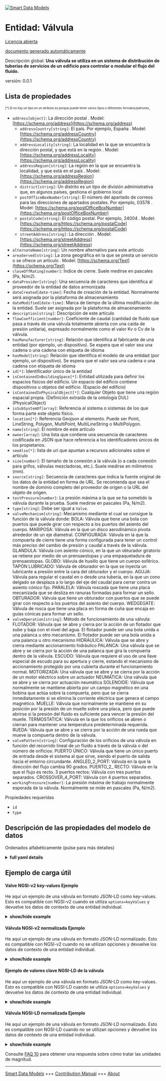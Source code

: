 <!-- 10-Header -->  
[![Smart Data Models](https://smartdatamodels.org/wp-content/uploads/2022/01/SmartDataModels_logo.png "Logo")](https://smartdatamodels.org)  
Entidad: Válvula  
================<!-- /10-Header -->  
<!-- 15-License -->  
[Licencia abierta](https://github.com/smart-data-models//dataModel.S4BLDG/blob/master/Valve/LICENSE.md)  
[documento generado automáticamente](https://docs.google.com/presentation/d/e/2PACX-1vTs-Ng5dIAwkg91oTTUdt8ua7woBXhPnwavZ0FxgR8BsAI_Ek3C5q97Nd94HS8KhP-r_quD4H0fgyt3/pub?start=false&loop=false&delayms=3000#slide=id.gb715ace035_0_60)  
<!-- /15-License -->  
<!-- 20-Description -->  
Descripción global: **Una válvula se utiliza en un sistema de distribución de tuberías de servicios de un edificio para controlar o modular el flujo del fluido.**  
versión: 0.0.1  
<!-- /20-Description -->  
<!-- 30-PropertiesList -->  

## Lista de propiedades  

<sup><sub>[*] Si no hay un tipo en un atributo es porque puede tener varios tipos o diferentes formatos/patrones</sub></sup>.  
- `address[object]`: La dirección postal  . Model: [https://schema.org/address](https://schema.org/address)	- `addressCountry[string]`: El país. Por ejemplo, España  . Model: [https://schema.org/addressCountry](https://schema.org/addressCountry)  
	- `addressLocality[string]`: La localidad en la que se encuentra la dirección postal, y que está en la región  . Model: [https://schema.org/addressLocality](https://schema.org/addressLocality)  
	- `addressRegion[string]`: La región en la que se encuentra la localidad, y que está en el país  . Model: [https://schema.org/addressRegion](https://schema.org/addressRegion)  
	- `district[string]`: Un distrito es un tipo de división administrativa que, en algunos países, gestiona el gobierno local    
	- `postOfficeBoxNumber[string]`: El número del apartado de correos para las direcciones de apartados postales. Por ejemplo, 03578  . Model: [https://schema.org/postOfficeBoxNumber](https://schema.org/postOfficeBoxNumber)  
	- `postalCode[string]`: El código postal. Por ejemplo, 24004  . Model: [https://schema.org/https://schema.org/postalCode](https://schema.org/https://schema.org/postalCode)  
	- `streetAddress[string]`: La dirección  . Model: [https://schema.org/streetAddress](https://schema.org/streetAddress)  
- `alternateName[string]`: Un nombre alternativo para este artículo  - `areaServed[string]`: La zona geográfica en la que se presta un servicio o se ofrece un artículo  . Model: [https://schema.org/Text](https://schema.org/Text)- `closeOffRating[number]`: Índice de cierre. Suele medirse en pascales (Pa, N/m2).  - `dataProvider[string]`: Una secuencia de caracteres que identifica al proveedor de la entidad de datos armonizada  - `dateCreated[date-time]`: Fecha de creación de la entidad. Normalmente será asignada por la plataforma de almacenamiento  - `dateModified[date-time]`: Marca de tiempo de la última modificación de la entidad. Suele ser asignada por la plataforma de almacenamiento  - `description[string]`: Descripción de este artículo  - `flowCoefficient[number]`: Coeficiente de caudal (cantidad de fluido que pasa a través de una válvula totalmente abierta con una caída de presión unitaria), expresado normalmente como el valor Kv o Cv de la válvula.  - `hasManufacturer[string]`: Relación que identifica al fabricante de una entidad (por ejemplo, un dispositivo). Se espera que el valor sea una cadena o una cadena con etiqueta de idioma  - `hasModel[string]`: Relación que identifica el modelo de una entidad (por ejemplo, un dispositivo). Se espera que el valor sea una cadena o una cadena con etiqueta de idioma  - `id[*]`: Identificador único de la entidad  - `isContainedInBuildingSpace[*]`: Entidad utilizada para definir los espacios físicos del edificio. Un espacio del edificio contiene dispositivos u objetos del edificio. (Espacio del edificio)  - `isContainedInPhysicalObject[*]`: Cualquier Objeto que tiene una región espacial propia.  (Definición extraída de la ontología DUL) (PhysicalObject)  - `isSubSystemOf[array]`: Referencia al sistema o sistemas de los que forma parte este objeto físico.  - `location[*]`: Referencia Geojson al elemento. Puede ser Point, LineString, Polygon, MultiPoint, MultiLineString o MultiPolygon.  - `name[string]`: El nombre de este artículo  - `owner[array]`: Una lista que contiene una secuencia de caracteres codificada en JSON que hace referencia a los identificadores únicos de los propietarios.  - `seeAlso[*]`: lista de uri que apuntan a recursos adicionales sobre el artículo  - `size[number]`: El tamaño de la conexión a la válvula (o a cada conexión para grifos, válvulas mezcladoras, etc.). Suele medirse en milímetros (mm).  - `source[string]`: Secuencia de caracteres que indica la fuente original de los datos de la entidad en forma de URL. Se recomienda que sea el nombre de dominio completo del proveedor de origen o la URL del objeto de origen.  - `testPressure[number]`: La presión máxima a la que se ha sometido la válvula durante la prueba. Suele medirse en pascales (Pa, N/m2).  - `type[string]`: Debe ser igual a `Valve`.  - `valveMechanism[string]`: Mecanismo mediante el cual se consigue la función de la válvula donde: BOLA: Válvula que tiene una bola con puertos que puede girar con respecto a los puertos del asiento del cuerpo. MARIPOSA: Válvula en la que un disco aerodinámico pivota alrededor de un eje diametral. CONFIGURADA: Válvula en la que la compuerta de cierre tiene una forma configurada para tener un control más preciso del cambio de presión y caudal a través de la válvula. GLANDULA: Válvula con asiento cónico, en la que un obturador giratorio se retiene por medio de un prensaestopas y una empaquetadura de prensaestopas. GLOBO: Válvula de husillo que tiene un cuerpo esférico. TAPÓN LUBRICADO: Válvula de obturador en la que se inyecta un lubricante a presión entre la cara del obturador y el cuerpo. AGUJA: Válvula para regular el caudal en o desde una tubería, en la que un cono delgado se desplaza a lo largo del eje del caudal para cerrar contra un asiento cónico fijo. PARALELA: Válvula roscada que tiene una placa mecanizada que se desliza en ranuras formadas para formar un sello. OBTURADOR: Válvula que tiene un obturador con puertos que se puede girar con respecto a los puertos del asiento del cuerpo. WEDGEGATE: Válvula de rosca que tiene una placa en forma de cuña que encaja en guías cónicas para formar un sello.  - `valveOperation[string]`: Método de funcionamiento de una válvula: FLOTADOR: Válvula que se abre y cierra por la acción de un flotador que sube y baja con el nivel del agua. El flotador puede ser una bola unida a una palanca u otro mecanismo. El flotador puede ser una bola unida a una palanca u otro mecanismo HIDRÁULICA: Válvula que se abre y cierra mediante accionamiento hidráulico PALANCA: Una válvula que se abre y se cierra por la acción de una palanca que gira la compuerta dentro de la válvula. ESCUDO: Válvula que requiere el uso de una llave especial de escudo para su apertura y cierre, estando el mecanismo de accionamiento protegido por una cubierta durante el funcionamiento normal. MOTORIZADA: Una válvula que se abre y se cierra por la acción de un motor eléctrico sobre un actuador NEUMÁTICA: Una válvula que se abre y se cierra por actuación neumática SOLENOIDE: Válvula que normalmente se mantiene abierta por un campo magnético en una bobina que actúa sobre la compuerta, pero que se cierra inmediatamente si se elimina la corriente eléctrica que genera el campo magnético. MUELLE: Válvula que normalmente se mantiene en su posición por la presión de un muelle sobre una placa, pero que puede abrirse si la presión del fluido es suficiente para vencer la presión del muelle. TERMOSTATICA: Válvula en la que los orificios se abren o cierran para mantener una temperatura predeterminada requerida. RUEDA: Válvula que se abre y se cierra por la acción de una rueda que mueve la compuerta dentro de la válvula.  - `valvePattern[string]`: Configuración de los orificios de una válvula en función del recorrido lineal de un fluido a través de la válvula o del número de orificios: PUERTO ÚNICO: Válvula que tiene un único puerto de entrada desde el sistema al que sirve, siendo el puerto de salida hacia el entorno circundante. ANGLED_2_PORT: Válvula en la que la dirección del flujo cambia 90 grados. PUERTO_2_ RECTO: Válvula en la que el flujo es recto. 3 puertos rectos: Válvula con tres puertos separados. CROSSOVER_4_PORT: Válvula con 4 puertos separados.  - `workingPressure[number]`: La presión máxima de trabajo normalmente esperada de la válvula. Normalmente se mide en pascales (Pa, N/m2).  <!-- /30-PropertiesList -->  
<!-- 35-RequiredProperties -->  
Propiedades requeridas  
- `id`  - `type`  <!-- /35-RequiredProperties -->  
<!-- 40-RequiredProperties -->  
<!-- /40-RequiredProperties -->  
<!-- 50-DataModelHeader -->  
## Descripción de las propiedades del modelo de datos  
Ordenados alfabéticamente (pulse para más detalles)  
<!-- /50-DataModelHeader -->  
<!-- 60-ModelYaml -->  
<details><summary><strong>full yaml details</strong></summary>    
```yaml  
Valve:    
  description: A valve is used in a building services piping distribution system to control or modulate the flow of the fluid.    
  properties:    
    address:    
      description: The mailing address    
      properties:    
        addressCountry:    
          description: 'The country. For example, Spain'    
          type: string    
          x-ngsi:    
            model: https://schema.org/addressCountry    
            type: Property    
        addressLocality:    
          description: 'The locality in which the street address is, and which is in the region'    
          type: string    
          x-ngsi:    
            model: https://schema.org/addressLocality    
            type: Property    
        addressRegion:    
          description: 'The region in which the locality is, and which is in the country'    
          type: string    
          x-ngsi:    
            model: https://schema.org/addressRegion    
            type: Property    
        district:    
          description: 'A district is a type of administrative division that, in some countries, is managed by the local government'    
          type: string    
          x-ngsi:    
            type: Property    
        postOfficeBoxNumber:    
          description: 'The post office box number for PO box addresses. For example, 03578'    
          type: string    
          x-ngsi:    
            model: https://schema.org/postOfficeBoxNumber    
            type: Property    
        postalCode:    
          description: 'The postal code. For example, 24004'    
          type: string    
          x-ngsi:    
            model: https://schema.org/https://schema.org/postalCode    
            type: Property    
        streetAddress:    
          description: The street address    
          type: string    
          x-ngsi:    
            model: https://schema.org/streetAddress    
            type: Property    
        streetNr:    
          description: Number identifying a specific property on a public street    
          type: string    
          x-ngsi:    
            type: Property    
      type: object    
      x-ngsi:    
        model: https://schema.org/address    
        type: Property    
    alternateName:    
      description: An alternative name for this item    
      type: string    
      x-ngsi:    
        type: Property    
    areaServed:    
      description: The geographic area where a service or offered item is provided    
      type: string    
      x-ngsi:    
        model: https://schema.org/Text    
        type: Property    
    closeOffRating:    
      description: 'Close off rating. Usually measured in Pascals (Pa, N/m2)'    
      type: number    
      x-ngsi:    
        type: Property    
    dataProvider:    
      description: A sequence of characters identifying the provider of the harmonised data entity    
      type: string    
      x-ngsi:    
        type: Property    
    dateCreated:    
      description: Entity creation timestamp. This will usually be allocated by the storage platform    
      format: date-time    
      type: string    
      x-ngsi:    
        type: Property    
    dateModified:    
      description: Timestamp of the last modification of the entity. This will usually be allocated by the storage platform    
      format: date-time    
      type: string    
      x-ngsi:    
        type: Property    
    description:    
      description: A description of this item    
      type: string    
      x-ngsi:    
        type: Property    
    flowCoefficient:    
      description: 'Flow coefficient (the quantity of fluid that passes through a fully open valve at unit pressure drop), typically expressed as the Kv or Cv value for the valve'    
      type: number    
      x-ngsi:    
        type: Property    
    hasManufacturer:    
      description: 'A relationship identifying the manufacturer of an entity (e.g., device). The value is expected to be a string or a string with language tag'    
      type: string    
      x-ngsi:    
        type: Property    
    hasModel:    
      description: 'A relationship identifying the model of an entity (e.g., device). The value is expected to be a string or a string with language tag'    
      type: string    
      x-ngsi:    
        type: Property    
    id:    
      anyOf:    
        - description: Identifier format of any NGSI entity    
          maxLength: 256    
          minLength: 1    
          pattern: ^[\w\-\.\{\}\$\+\*\[\]`|~^@!,:\\]+$    
          type: string    
          x-ngsi:    
            type: Property    
        - description: Identifier format of any NGSI entity    
          format: uri    
          type: string    
          x-ngsi:    
            type: Property    
      description: Unique identifier of the entity    
      x-ngsi:    
        type: Property    
    isContainedInBuildingSpace:    
      anyOf:    
        - description: Identifier format of any NGSI entity    
          maxLength: 256    
          minLength: 1    
          pattern: ^[\w\-\.\{\}\$\+\*\[\]`|~^@!,:\\]+$    
          type: string    
          x-ngsi:    
            type: Property    
        - description: Identifier format of any NGSI entity    
          format: uri    
          type: string    
          x-ngsi:    
            type: Property    
      description: An entity used to define the physical spaces of the building. A building space contains devices or building objects. (BuildingSpace)    
      x-ngsi:    
        type: Property    
    isContainedInPhysicalObject:    
      anyOf:    
        - description: Identifier format of any NGSI entity    
          maxLength: 256    
          minLength: 1    
          pattern: ^[\w\-\.\{\}\$\+\*\[\]`|~^@!,:\\]+$    
          type: string    
          x-ngsi:    
            type: Property    
        - description: Identifier format of any NGSI entity    
          format: uri    
          type: string    
          x-ngsi:    
            type: Property    
      description: Any Object that has a proper space region.  (Definition extracted from DUL ontology) (PhysicalObject)    
      x-ngsi:    
        type: Property    
    isSubSystemOf:    
      description: A reference to a system(s) that this Physical Object is part of    
      items:    
        anyOf:    
          - description: Identifier format of any NGSI entity    
            maxLength: 256    
            minLength: 1    
            pattern: ^[\w\-\.\{\}\$\+\*\[\]`|~^@!,:\\]+$    
            type: string    
            x-ngsi:    
              type: Property    
          - description: Identifier format of any NGSI entity    
            format: uri    
            type: string    
            x-ngsi:    
              type: Property    
        description: Unique identifier of the entity    
        x-ngsi:    
          type: Property    
      type: array    
      x-ngsi:    
        type: Relationship    
    location:    
      description: 'Geojson reference to the item. It can be Point, LineString, Polygon, MultiPoint, MultiLineString or MultiPolygon'    
      oneOf:    
        - description: Geojson reference to the item. Point    
          properties:    
            bbox:    
              items:    
                type: number    
              minItems: 4    
              type: array    
            coordinates:    
              items:    
                type: number    
              minItems: 2    
              type: array    
            type:    
              enum:    
                - Point    
              type: string    
          required:    
            - type    
            - coordinates    
          title: GeoJSON Point    
          type: object    
          x-ngsi:    
            type: GeoProperty    
        - description: Geojson reference to the item. LineString    
          properties:    
            bbox:    
              items:    
                type: number    
              minItems: 4    
              type: array    
            coordinates:    
              items:    
                items:    
                  type: number    
                minItems: 2    
                type: array    
              minItems: 2    
              type: array    
            type:    
              enum:    
                - LineString    
              type: string    
          required:    
            - type    
            - coordinates    
          title: GeoJSON LineString    
          type: object    
          x-ngsi:    
            type: GeoProperty    
        - description: Geojson reference to the item. Polygon    
          properties:    
            bbox:    
              items:    
                type: number    
              minItems: 4    
              type: array    
            coordinates:    
              items:    
                items:    
                  items:    
                    type: number    
                  minItems: 2    
                  type: array    
                minItems: 4    
                type: array    
              type: array    
            type:    
              enum:    
                - Polygon    
              type: string    
          required:    
            - type    
            - coordinates    
          title: GeoJSON Polygon    
          type: object    
          x-ngsi:    
            type: GeoProperty    
        - description: Geojson reference to the item. MultiPoint    
          properties:    
            bbox:    
              items:    
                type: number    
              minItems: 4    
              type: array    
            coordinates:    
              items:    
                items:    
                  type: number    
                minItems: 2    
                type: array    
              type: array    
            type:    
              enum:    
                - MultiPoint    
              type: string    
          required:    
            - type    
            - coordinates    
          title: GeoJSON MultiPoint    
          type: object    
          x-ngsi:    
            type: GeoProperty    
        - description: Geojson reference to the item. MultiLineString    
          properties:    
            bbox:    
              items:    
                type: number    
              minItems: 4    
              type: array    
            coordinates:    
              items:    
                items:    
                  items:    
                    type: number    
                  minItems: 2    
                  type: array    
                minItems: 2    
                type: array    
              type: array    
            type:    
              enum:    
                - MultiLineString    
              type: string    
          required:    
            - type    
            - coordinates    
          title: GeoJSON MultiLineString    
          type: object    
          x-ngsi:    
            type: GeoProperty    
        - description: Geojson reference to the item. MultiLineString    
          properties:    
            bbox:    
              items:    
                type: number    
              minItems: 4    
              type: array    
            coordinates:    
              items:    
                items:    
                  items:    
                    items:    
                      type: number    
                    minItems: 2    
                    type: array    
                  minItems: 4    
                  type: array    
                type: array    
              type: array    
            type:    
              enum:    
                - MultiPolygon    
              type: string    
          required:    
            - type    
            - coordinates    
          title: GeoJSON MultiPolygon    
          type: object    
          x-ngsi:    
            type: GeoProperty    
      x-ngsi:    
        type: GeoProperty    
    name:    
      description: The name of this item    
      type: string    
      x-ngsi:    
        type: Property    
    owner:    
      description: A List containing a JSON encoded sequence of characters referencing the unique Ids of the owner(s)    
      items:    
        anyOf:    
          - description: Identifier format of any NGSI entity    
            maxLength: 256    
            minLength: 1    
            pattern: ^[\w\-\.\{\}\$\+\*\[\]`|~^@!,:\\]+$    
            type: string    
            x-ngsi:    
              type: Property    
          - description: Identifier format of any NGSI entity    
            format: uri    
            type: string    
            x-ngsi:    
              type: Property    
        description: Unique identifier of the entity    
        x-ngsi:    
          type: Property    
      type: array    
      x-ngsi:    
        type: Property    
    seeAlso:    
      description: list of uri pointing to additional resources about the item    
      oneOf:    
        - items:    
            format: uri    
            type: string    
          minItems: 1    
          type: array    
        - format: uri    
          type: string    
      x-ngsi:    
        type: Property    
    size:    
      description: 'The size of the connection to the valve (or to each connection for faucets, mixing valves, etc.). Usually measured in millimeters (mm)'    
      type: number    
      x-ngsi:    
        type: Property    
    source:    
      description: 'A sequence of characters giving the original source of the entity data as a URL. Recommended to be the fully qualified domain name of the source provider, or the URL to the source object'    
      type: string    
      x-ngsi:    
        type: Property    
    testPressure:    
      description: 'The maximum pressure to which the valve has been subjected under test. Usually measured in Pascals (Pa, N/m2)'    
      type: number    
      x-ngsi:    
        type: Property    
    type:    
      description: It must be equal to `Valve`    
      enum:    
        - Valve    
      type: string    
      x-ngsi:    
        type: Property    
    valveMechanism:    
      description: 'The mechanism by which the valve function is achieved where: BALL: Valve that has a ported ball that can be turned relative to the body seat ports. BUTTERFLY: Valve in which a streamlined disc pivots about a diametric axis. CONFIGUREDGATE: Screwdown valve in which the closing gate is shaped in a configured manner to have a more precise control of pressure and flow change across the valve. GLAND: Valve with a tapered seating, in which a rotatable plug is retained by means of a gland and gland packing. GLOBE: Screwdown valve that has a spherical body. LUBRICATEDPLUG: Plug valve in which a lubricant is injected under pressure between the plug face and the body. NEEDLE: Valve for regulating the flow in or from a pipe, in which a slender cone moves along the axis of flow to close against a fixed conical seat. PARALLELSLIDE: Screwdown valve that has a machined plate that slides in formed grooves to form a seal. PLUG: Valve that has a ported plug that can be turned relative to the body seat ports. WEDGEGATE: Screwdown valve that has a wedge shaped plate fitting into tapered guides to form a seal'    
      type: string    
      x-ngsi:    
        type: Property    
    valveOperation:    
      description: 'The method of valve operation where: DROPWEIGHT: A valve that is closed by the action of a weighted lever being released, the weight normally being prevented from dropping by being held by a wire, the closure normally being made by the action of heat on a fusible link in the wire FLOAT: A valve that is opened and closed by the action of a float that rises and falls with water level. The float may be a ball attached to a lever or other mechanism HYDRAULIC: A valve that is opened and closed by hydraulic actuation LEVER: A valve that is opened and closed by the action of a lever rotating the gate within the valve. LOCKSHIELD: A valve that requires the use of a special lockshield key for opening and closing, the operating mechanism being protected by a shroud during normal operation. MOTORIZED: A valve that is opened and closed by the action of an electric motor on an actuator PNEUMATIC: A valve that is opened and closed by pneumatic actuation SOLENOID: A valve that is normally held open by a magnetic field in a coil acting on the gate but that is closed immediately if the electrical current generating the magnetic field is removed. SPRING: A valve that is normally held in position by the pressure of a spring on a plate but that may be caused to open if the pressure of the fluid is sufficient to overcome the spring pressure. THERMOSTATIC: A valve in which the ports are opened or closed to maintain a required predetermined temperature. WHEEL: A valve that is opened and closed by the action of a wheel moving the gate within the valve'    
      type: string    
      x-ngsi:    
        type: Property    
    valvePattern:    
      description: 'The configuration of the ports of a valve according to either the linear route taken by a fluid flowing through the valve or by the number of ports where: SINGLEPORT: Valve that has a single entry port from the system that it serves, the exit port being to the surrounding environment. ANGLED_2_PORT: Valve in which the direction of flow is changed through 90 degrees. STRAIGHT_2_PORT: Valve in which the flow is straight through. STRAIGHT_3_PORT: Valve with three separate ports. CROSSOVER_4_PORT: Valve with 4 separate ports'    
      type: string    
      x-ngsi:    
        type: Property    
    workingPressure:    
      description: 'The normally expected maximum working pressure of the valve. Usually measured in Pascals (Pa, N/m2)'    
      type: number    
      x-ngsi:    
        type: Property    
  required:    
    - id    
    - type    
  type: object    
  x-derived-from: "https://saref.etsi.org/saref4bldg/v1.1.2/#s4bldg:Valve"    
  x-disclaimer: 'Redistribution and use in source and binary forms, with or without modification, are permitted  provided that the license conditions are met. Copyleft (c) 2022 Contributors to Smart Data Models Program'    
  x-license-url: https://github.com/smart-data-models/dataModel.S4BLDG/blob/master/Valve/LICENSE.md    
  x-model-schema: https://smart-data-models.github.com/dataModel.SAREF4BLDG/Valve/schema.json    
  x-model-tags: SAREF Valve    
  x-version: 0.0.1    
```  
</details>    
<!-- /60-ModelYaml -->  
<!-- 70-MiddleNotes -->  
<!-- /70-MiddleNotes -->  
<!-- 80-Examples -->  
## Ejemplo de carga útil  
#### Valve NGSI-v2 key-values Ejemplo  
He aquí un ejemplo de una válvula en formato JSON-LD como key-values. Esto es compatible con NGSI-v2 cuando se utiliza `options=keyValues` y devuelve los datos de contexto de una entidad individual.  
<details><summary><strong>show/hide example</strong></summary>    
```json  
{  
    "id": "urn:ngsi-ld:Valve:5606802d-9bfc-41f4-b6cb-7a2dc52214ea",  
    "type": "Valve",  
    "closeOffRating": 0.9792941241344664,  
    "flowCoefficient": 0.825533650257277,  
    "size": 0.7178529493113952,  
    "testPressure": 0.9690729968605641,  
    "valveMechanism": "Greece",  
    "valveOperation": "auxiliary",  
    "valvePattern": "Consultant",  
    "workingPressure": 0.8773888966189294,  
    "isContainedInBuildingSpace": "urn:ngsi-ld:BuildingSpace:c2e1097b-602a-49ef-b81e-73687c4868b3",  
    "isContainedInPhysicalObject": "urn:ngsi-ld:PhysicalObject:663b3745-acf8-4b86-ab69-693afe57cf2c",  
    "isSubSystemOf": [  
        "urn:ngsi-ld:System:9ec35827-e00f-461e-8f22-5cd758f7f7f6",  
        "urn:ngsi-ld:System:aac7e87c-55fe-4c45-88aa-1cb36e3512f9",  
        "urn:ngsi-ld:System:a4adbc73-68e8-43c6-b366-adc5ffb0e4f8"  
    ],  
    "hasManufacturer": "Valve Company Inc.",  
    "hasModel": "Valve 0.1.2",  
    "dateCreated": "2023-01-25T17:39:28Z",  
    "dateModified": "2023-01-26T11:24:20Z",  
    "source": "Import",  
    "name": "Valve",  
    "alternateName": "Valve type 2",  
    "description": "Valve of limited Valve types",  
    "dataProvider": "IFC file"  
}  
```  
</details>  
#### Válvula NGSI-v2 normalizada Ejemplo  
He aquí un ejemplo de una válvula en formato JSON-LD normalizado. Esto es compatible con NGSI-v2 cuando no se utilizan opciones y devuelve los datos de contexto de una entidad individual.  
<details><summary><strong>show/hide example</strong></summary>    
```json  
{  
  "id": "urn:ngsi-ld:Valve:5384a157-cc2a-4984-b4ed-4273d58990da",  
  "type": "Valve",  
  "closeOffRating": {  
    "type": "Measurement",  
    "value":  0.6442998208642058  
  },  
  "flowCoefficient": {  
    "type": "Measurement",  
    "value": 0.9502368316657622  
  },  
  "size": {  
    "type": "Measurement",  
    "value": 0.1757245625885473  
  },  
  "testPressure": {  
    "type": "Measurement",  
    "value":  0.3547642349477015  
  },  
  "valveMechanism": {  
    "type": "Text",  
    "value": "Comoro Franc"  
  },  
  "valveOperation": {  
    "type": "Text",  
    "value": "capacity"  
  },  
  "valvePattern": {  
    "type": "Text",  
    "value": "Regional"  
  },  
  "workingPressure": {  
    "type": "Measurement",  
    "value":  0.7616536973295315  
  },  
  "isContainedInBuildingSpace": {  
    "type": "URL",  
    "value": "urn:ngsi-ld:BuildingSpace:4c2121a4-e126-4cee-bd63-517a31e19d0c"  
  },  
  "isContainedInPhysicalObject": {  
    "type": "URL",  
    "value": "urn:ngsi-ld:PhysicalObject:3b7bbebe-aa67-4d67-991d-8360e38cb075"  
  },  
  "isSubSystemOf": {  
    "type": "array",  
    "value": [  
      {  
        "type": "URL",  
        "value": "urn:ngsi-ld:System:a3691c28-c6b1-4dbd-8781-58c369f780f2"  
      },  
      {  
        "type": "URL",  
        "value": "urn:ngsi-ld:System:bd7d12e5-25ef-474b-93af-bba6ebef4782"  
      },  
      {  
        "type": "URL",  
        "value": "urn:ngsi-ld:System:0ee8b6da-5507-42c2-a80d-eaea8b13a894"  
      }  
    ]  
  },  
  "hasManufacturer": {  
    "type": "Text",  
    "value": "Valve Company Inc."  
  },  
  "hasModel": {  
    "type": "Text",  
    "value": "Valve 0.1.2"  
  },  
  "dateCreated": {  
    "type": "DateTime",  
    "value": "2023-01-25T15:00:30.8255456+01:00"  
  },  
  "dateModified": {  
    "type": "DateTime",  
    "value": "2023-01-26T14:02:17.0152497+01:00"  
  },  
  "source": {  
    "type": "Text",  
    "value": "Import"  
  },  
  "name": {  
    "type": "Text",  
    "value": "Valve"  
  },  
  "alternateName": {  
    "type": "Text",  
    "value": "Valve type 2"  
  },  
  "description": {  
    "type": "Text",  
    "value": "Valve of limited Valve types"  
  },  
  "dataProvider": {  
    "type": "Text",  
    "value": "IFC file"  
  }  
}  
```  
</details>  
#### Ejemplo de valores clave NGSI-LD de la válvula  
He aquí un ejemplo de una válvula en formato JSON-LD como key-values. Esto es compatible con NGSI-LD cuando se utiliza `options=keyValues` y devuelve los datos de contexto de una entidad individual.  
<details><summary><strong>show/hide example</strong></summary>    
```json  
{  
  "id": "urn:ngsi-ld:Valve:5606802d-9bfc-41f4-b6cb-7a2dc52214ea",  
  "type": "Valve",  
  "closeOffRating": 0.9792941241344664,  
  "flowCoefficient": 0.825533650257277,  
  "size": 0.7178529493113952,  
  "testPressure": 0.9690729968605641,  
  "valveMechanism": "Greece",  
  "valveOperation": "auxiliary",  
  "valvePattern": "Consultant",  
  "workingPressure": 0.8773888966189294,  
  "isContainedInBuildingSpace": "urn:ngsi-ld:BuildingSpace:c2e1097b-602a-49ef-b81e-73687c4868b3",  
  "isContainedInPhysicalObject": "urn:ngsi-ld:PhysicalObject:663b3745-acf8-4b86-ab69-693afe57cf2c",  
  "isSubSystemOf": [  
    "urn:ngsi-ld:System:9ec35827-e00f-461e-8f22-5cd758f7f7f6",  
    "urn:ngsi-ld:System:aac7e87c-55fe-4c45-88aa-1cb36e3512f9",  
    "urn:ngsi-ld:System:a4adbc73-68e8-43c6-b366-adc5ffb0e4f8"  
  ],  
  "hasManufacturer": "Valve Company Inc.",  
  "hasModel": "Valve 0.1.2",  
  "dateCreated": "2023-01-25T17:39:28Z",  
  "dateModified": "2023-01-26T11:24:20Z",  
  "source": "Import",  
  "name": "Valve",  
  "alternateName": "Valve type 2",  
  "description": "Valve of limited Valve types",  
  "dataProvider": "IFC file",  
  "@context": [  
    "https://raw.githubusercontent.com/smart-data-models/dataModel.S4BLDG/master/context.jsonld",  
    "https://uri.etsi.org/ngsi-ld/v1/ngsi-ld-core-context.jsonld"  
  ]  
}  
```  
</details>  
#### Válvula NGSI-LD normalizada Ejemplo  
He aquí un ejemplo de una válvula en formato JSON-LD normalizado. Esto es compatible con NGSI-LD cuando no se utilizan opciones y devuelve los datos de contexto de una entidad individual.  
<details><summary><strong>show/hide example</strong></summary>    
```json  
{  
  "id": "urn:ngsi-ld:Valve:ca643e8d-ccbe-4bc2-a132-c5a51578501a",  
  "type": "Valve",  
  "closeOffRating": {  
    "type": "Property",  
    "unitCode": "N/m2",  
    "observedAt": "2023-01-25T21:38:33Z",  
    "value": 0.4968075534065832  
  },  
  "flowCoefficient": {  
    "type": "Property",  
    "unitCode": "NA",  
    "observedAt": "2023-01-26T07:44:38Z",  
    "value": 0.3336750880832986  
  },  
  "size": {  
    "type": "Property",  
    "unitCode": "mm",  
    "observedAt": "2023-01-26T10:49:30Z",  
    "value": 0.686759934652535  
  },  
  "testPressure": {  
    "type": "Property",  
    "unitCode": "N/m2",  
    "observedAt": "2023-01-26T10:54:40Z",  
    "value": 0.2729778598678245  
  },  
  "valveMechanism": {  
    "type": "Property",  
    "value": "SSL"  
  },  
  "valveOperation": {  
    "type": "Property",  
    "value": "navigate"  
  },  
  "valvePattern": {  
    "type": "Property",  
    "value": "Central"  
  },  
  "workingPressure": {  
    "type": "Property",  
    "unitCode": "N/m2",  
    "observedAt": "2023-01-26T10:53:59Z",  
    "value": 0.9890036767805558  
  },  
  "isContainedInBuildingSpace": {  
    "type": "Relationship",  
    "object": "urn:ngsi-ld:BuildingSpace:ef5535ea-a226-4e13-ad18-534fe0998b5e"  
  },  
  "isContainedInPhysicalObject": {  
    "type": "Relationship",  
    "object": "urn:ngsi-ld:PhysicalObject:269255de-ebf6-4014-b255-7769687247ae"  
  },  
  "isSubSystemOf": [  
    {  
      "type": "Relationship",  
      "object": "urn:ngsi-ld:System:3199df5c-0c82-41fa-8c1c-450850408792"  
    },  
    {  
      "type": "Relationship",  
      "object": "urn:ngsi-ld:System:756104c3-38c5-400b-9598-4a604d9415e1"  
    },  
    {  
      "type": "Relationship",  
      "object": "urn:ngsi-ld:System:e8b9c356-91e3-4ff9-a98c-5bcae397ed67"  
    }  
  ],  
  "hasManufacturer": {  
    "type": "Property",  
    "value": "Valve Company Inc."  
  },  
  "hasModel": {  
    "type": "Property",  
    "value": "Valve 0.1.2"  
  },  
  "dateCreated": {  
    "type": "Property",  
    "value": "2023-01-25T16:14:40Z"  
  },  
  "dateModified": {  
    "type": "Property",  
    "value": "2023-01-26T03:09:51Z"  
  },  
  "source": {  
    "type": "Property",  
    "value": "Import"  
  },  
  "name": {  
    "type": "Property",  
    "value": "Valve"  
  },  
  "alternateName": {  
    "type": "Property",  
    "value": "Valve type 2"  
  },  
  "description": {  
    "type": "Property",  
    "value": "Valve of limited Valve types"  
  },  
  "dataProvider": {  
    "type": "Property",  
    "value": "IFC file"  
  },  
  "@context": [  
    "https://raw.githubusercontent.com/smart-data-models/dataModel.S4BLDG/master/context.jsonld",  
    "https://uri.etsi.org/ngsi-ld/v1/ngsi-ld-core-context.jsonld"  
  ]  
}  
```  
</details><!-- /80-Examples -->  
<!-- 90-FooterNotes -->  
<!-- /90-FooterNotes -->  
<!-- 95-Units -->  
Consulte [FAQ 10](https://smartdatamodels.org/index.php/faqs/) para obtener una respuesta sobre cómo tratar las unidades de magnitud.  
<!-- /95-Units -->  
<!-- 97-LastFooter -->  
---  
[Smart Data Models](https://smartdatamodels.org) +++ [Contribution Manual](https://bit.ly/contribution_manual) +++ [About](https://bit.ly/Introduction_SDM)<!-- /97-LastFooter -->  
